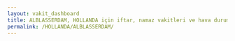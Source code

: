 ```yaml
---
layout: vakit_dashboard
title: ALBLASSERDAM, HOLLANDA için iftar, namaz vakitleri ve hava durumu - ilçe/eyalet seç
permalink: /HOLLANDA/ALBLASSERDAM/
---
```


<script type="text/javascript">
  var GLOBAL_COUNTRY = 'HOLLANDA';
  var GLOBAL_CITY = 'ALBLASSERDAM';
  var GLOBAL_STATE = '';
  var lat = 72;
  var lon = 21;
</script>
